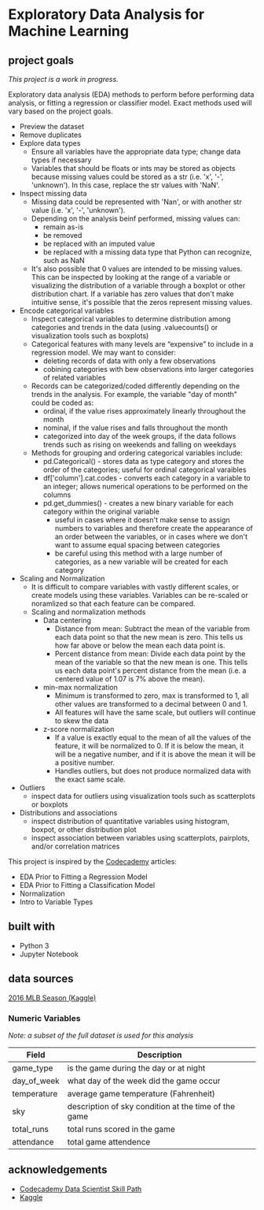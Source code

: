 # Exploratory Data Analysis for Machine Learning
## project goals
*This project is a work in progress.*

Exploratory data analysis (EDA) methods to perform before performing data analysis, or fitting a regression or classifier model. Exact methods used will vary based on the project goals.
* Preview the dataset
* Remove duplicates
* Explore data types
  * Ensure all variables have the appropriate data type; change data types if necessary
  * Variables that should be floats or ints may be stored as objects because missing values could be stored as a str (i.e. 'x', '-', 'unknown'). In this case, replace the str values with 'NaN'.
* Inspect missing data
  * Missing data could be represented with 'Nan', or with another str value (i.e. 'x', '-', 'unknown'). 
  * Depending on the analysis beinf performed, missing values can:
    * remain as-is
    * be removed
    * be replaced with an imputed value
    * be replaced with a missing data type that Python can recognize, such as NaN
  * It's also possible that 0 values are intended to be missing values. This can be inspected by looking at the range of a variable or visualizing the distribution of a variable through a boxplot or other distribution chart. If a variable has zero values that don't make intuitive sense, it's possible that the zeros represent missing values.
* Encode categorical variables
  * Inspect categorical variables to determine distribution among categories and trends in the data (using .valuecounts() or visualization tools such as boxplots)
  * Categorical features with many levels are “expensive” to include in a regression model. We may want to consider:
    * deleting records of data with only a few observations
    * cobining categories with bew observations into larger categories of related variables
  * Records can be categorized/coded differently depending on the trends in the analysis. For example, the variable "day of month" could be coded as:
    * ordinal, if the value rises approximately linearly throughout the month
    * nominal, if the value rises and falls throughout the month
    * categorized into day of the week groups, if the data follows trends such as rising on weekends and falling on weekdays
  * Methods for grouping and ordering categorical variables include:
    * pd.Categorical() - stores data as type category and stores the order of the categories; useful for ordinal categorical varaibles
    * df['column'].cat.codes - converts each category in a variable to an integer; allows numerical operations to be performed on the columns
    * pd.get_dummies() - creates a new binary variable for each category within the original variable
      * useful in cases where it doesn't make sense to assign numbers to variables and therefore create the appearance of an order between the variables, or in cases where we don't want to assume equal spacing between categories
      * be careful using this method with a large number of categories, as a new variable will be created for each category
* Scaling and Normalization
  * It is difficult to compare variables with vastly different scales, or create models using these variables. Variables can be re-scaled or noramlized so that each feature can be compared.
  * Scaling and normalization methods
    * Data centering
      * Distance from mean: Subtract the mean of the variable from each data point so that the new mean is zero. This tells us how far above or below the mean each data point is.
      * Percent distance from mean: Divide each data point by the mean of the variable so that the new mean is one. This tells us each data point's percent distance from the mean (i.e. a centered value of 1.07 is 7% above the mean).
    * min-max normalization
      * Minimum is transformed to zero, max is transformed to 1, all other values are transformed to a decimal between 0 and 1.
      * All features will have the same scale, but outliers will continue to skew the data
    * z-score normalization
      * If a value is exactly equal to the mean of all the values of the feature, it will be normalized to 0. If it is below the mean, it will be a negative number, and if it is above the mean it will be a positive number. 
      * Handles outliers, but does not produce normalized data with the exact same scale. 
* Outliers
  * inspect data for outliers using visualization tools such as scatterplots or boxplots
* Distributions and associations
  * inspect distribution of quantitative variables using histogram, boxpot, or other distribution plot
  * inspect association between variables using scatterplots, pairplots, and/or correlation matrices                       

This project is inspired by the [Codecademy](https://www.codecademy.com/learn) articles:
* EDA Prior to Fitting a Regression Model
* EDA Prior to Fitting a Classification Model
* Normalization
* Intro to Variable Types

## built with
* Python 3
* Jupyter Notebook

## data sources
[2016 MLB Season (Kaggle)](https://www.kaggle.com/cyaris/2016-mlb-season)

### Numeric Variables
*Note: a subset of the full dataset is used for this analysis*

Field | Description
------------ | -------------
game_type | is the game during the day or at night
day_of_week | what day of the week did the game occur
temperature | average game temperature (Fahrenheit)
sky | description of sky condition at the time of the game
total_runs | total runs scored in the game
attendance | total game attendence
## acknowledgements
* [Codecademy Data Scientist Skill Path](https://www.codecademy.com/learn)
* [Kaggle](https://www.kaggle.com/cyaris/2016-mlb-season)
